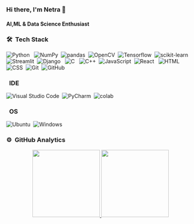 ### Hi there, I'm Netra 👋

#### AI,ML & Data Science Enthusiast

<!--
**np-n/np-n** is a ✨ _special_ ✨ repository because its `README.md` (this file) appears on your GitHub profile.

Here are some ideas to get you started:

- 🔭 I’m currently working on Computer Vision
- 🌱 I’m currently learning Data Science
- 👯 I’m looking to collaborate on AI Projects
- 🤔 I’m looking for help with ...
- 💬 Ask me about ...
- 📫 How to reach me: ...
- 😄 Pronouns: ...
- ⚡ Fun fact: Travelling,Reading Books
-->



### 🛠 &nbsp;Tech Stack

![Python](https://img.shields.io/badge/-Python-05122A?style=flat&logo=Python&logoColor=FFA518)&nbsp;&nbsp;
![NumPy](https://img.shields.io/badge/Numpy-777BB4?style=flat&logo=numpy&logoColor=white)&nbsp;
![pandas](https://img.shields.io/badge/Pandas-2C2D72?style=flat&logo=pandas&logoColor=white)&nbsp;
![OpenCV](https://img.shields.io/badge/OpenCV-27338e?style=flat&logo=OpenCV&logoColor=white)&nbsp;
![Tensorflow](https://img.shields.io/badge/TensorFlow-FF6F00?style=flat&logo=TensorFlow&logoColor=white)&nbsp;
![scikit-learn](https://img.shields.io/badge/scikit_learn-F7931E?style=flat&logo=scikit-learn&logoColor=white)&nbsp;
![Streamlit](https://img.shields.io/badge/Streamlit-FF4B4B?style=flat&logo=Streamlit&logoColor=white)&nbsp;
![Django](https://img.shields.io/badge/-Django-05122A?style=flat&logo=django&logoColor=006400)&nbsp;&nbsp;
![C](https://img.shields.io/badge/-C-05122A?style=flat&logo=C&logoColor=A8B9CC)&nbsp;&nbsp;
![C++](https://img.shields.io/badge/-C++-05122A?style=flat&logo=C%2B%2B&logoColor=00599C)&nbsp;
![JavaScript](https://img.shields.io/badge/-JavaScript-05122A?style=flat&logo=javascript)&nbsp;
![React](https://img.shields.io/badge/-React-05122A?style=flat&logo=react&logoColor=A8B9CC)&nbsp;&nbsp;
![HTML](https://img.shields.io/badge/-HTML-05122A?style=flat&logo=HTML5)&nbsp;
![CSS](https://img.shields.io/badge/-CSS-05122A?style=flat&logo=CSS3&logoColor=1572B6)&nbsp;
![Git](https://img.shields.io/badge/-Git-05122A?style=flat&logo=git)&nbsp;
![GitHub](https://img.shields.io/badge/-GitHub-05122A?style=flat&logo=github)&nbsp;


### &nbsp; IDE

![Visual Studio Code](https://img.shields.io/badge/-Visual%20Studio%20Code-05122A?style=flat&logo=visual-studio-code&logoColor=007ACC)&nbsp;
![PyCharm](https://img.shields.io/badge/PyCharm-000000.svg?&style=flat&logo=PyCharm&logoColor=white)&nbsp;
![colab](https://img.shields.io/badge/Colab-F9AB00?style=flat&logo=googlecolab&color=525252)


### &nbsp; OS
![Ubuntu](https://img.shields.io/badge/Ubuntu-E95420?style=flat&logo=ubuntu&logoColor=white)&nbsp;
![Windows](https://img.shields.io/badge/Windows-0078D6?style=flat&logo=windows&logoColor=white)&nbsp;

### ⚙️ &nbsp;GitHub Analytics

<p align="center">
<a href="https://github.com/np-n">
  <img height="180em" src="https://github-readme-stats-eight-theta.vercel.app/api?username=np-n&show_icons=true&theme=algolia&include_all_commits=true&count_private=true"/>
  <img height="180em" src="https://github-readme-stats-eight-theta.vercel.app/api/top-langs/?username=np-n&layout=compact&langs_count=8&theme=highcontrast"/>
</a>
</p>
